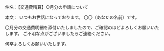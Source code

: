 件名：【交通費精算】○月分の申請について

本文：
いつもお世話になっております。
〇〇（あなたの名前）です。

〇月分の交通費明細を添付いたしましたので、ご確認のほどよろしくお願いいたします。
ご不明な点がございましたらご連絡ください。

何卒よろしくお願いいたします。